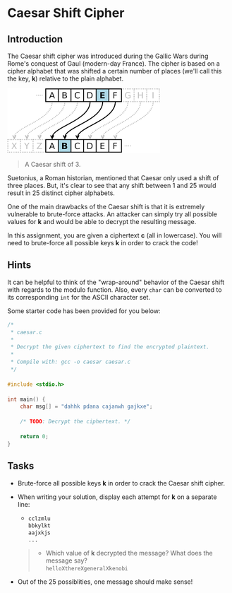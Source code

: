 # Caesar Shift Cipher

## Introduction
The Caesar shift cipher was introduced during the Gallic Wars during Rome's conquest of Gaul (modern-day France). The cipher is based on a cipher alphabet that was shifted a certain number of places (we'll call this the key, **k**) relative to the plain alphabet. 

![caesar-shift](../../media/caesar-shift.png)
> A Caesar shift of 3.


Suetonius, a Roman historian, mentioned that Caesar only used a shift of three places. But, it's clear to see that any shift between 1 and 25 would result in 25 distinct cipher alphabets. 

One of the main drawbacks of the Caesar shift is that it is extremely vulnerable to brute-force attacks. An attacker can simply try all possible values for **k** and would be able to decrypt the resulting message. 

In this assignment, you are given a ciphertext **c** (all in lowercase). You will need to brute-force all possible keys **k** in order to crack the code!

## Hints
It can be helpful to think of the "wrap-around" behavior of the Caesar shift with regards to the modulo function. Also, every `char` can be converted to its corresponding `int` for the ASCII character set.

Some starter code has been provided for you below:
```c
/* 
 * caesar.c
 *
 * Decrypt the given ciphertext to find the encrypted plaintext. 
 *
 * Compile with: gcc -o caesar caesar.c
 */

#include <stdio.h>

int main() {
    char msg[] = "dahhk pdana cajanwh gajkxe";

    /* TODO: Decrypt the ciphertext. */

    return 0;
}
```

## Tasks
* Brute-force all possible keys **k** in order to crack the Caesar shift cipher.
* When writing your solution, display each attempt for **k** on a separate line:
    *   ```
        cclzmlu
        bbkylkt
        aajxkjs
        ...
        ```
    > * Which value of **k** decrypted the message? What does the message say?\
	`helloXthereXgeneralXkenobi`

* Out of the 25 possiblities, one message should make sense!


